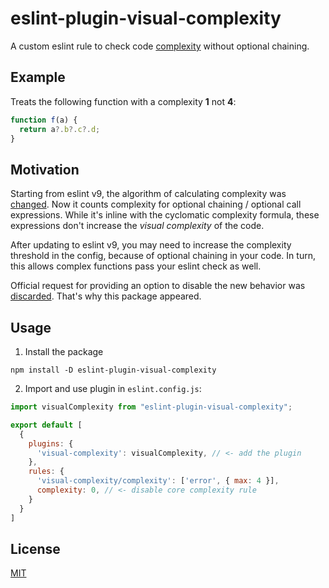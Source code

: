 # eslint-plugin-visual-complexity

A custom eslint rule to check code [complexity](https://eslint.org/docs/latest/rules/complexity) without optional chaining.

## Example
Treats the following function with a complexity **1** not **4**:
```js
function f(a) {
  return a?.b?.c?.d;
}
```

## Motivation
Starting from eslint v9, the algorithm of calculating complexity was [changed](https://github.com/eslint/eslint/issues/18060). Now it counts complexity for optional chaining / optional call expressions. While it's inline with the cyclomatic complexity formula, these expressions don't increase the _visual complexity_ of the code.

After updating to eslint v9, you may need to increase the complexity threshold in the config, because of optional chaining in your code. In turn, this allows complex functions pass your eslint check as well.

Official request for providing an option to disable the new behavior was [discarded](https://github.com/eslint/eslint/issues/18432). That's why this package appeared.

## Usage

1. Install the package
  ```
  npm install -D eslint-plugin-visual-complexity
  ```

2. Import and use plugin in `eslint.config.js`:
  ```js
  import visualComplexity from "eslint-plugin-visual-complexity";

  export default [
    {
      plugins: {
        'visual-complexity': visualComplexity, // <- add the plugin
      },
      rules: {
        'visual-complexity/complexity': ['error', { max: 4 }],
        complexity: 0, // <- disable core complexity rule
      }
    }
  ]
  ```

## License
[MIT](https://github.com/vitalets/eslint-plugin-visual-complexity/blob/main/LICENSE)
